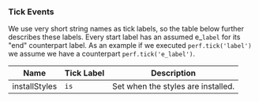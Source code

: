 <!---
Copyright 2015 The AMP HTML Authors. All Rights Reserved.

Licensed under the Apache License, Version 2.0 (the "License");
you may not use this file except in compliance with the License.
You may obtain a copy of the License at

      http://www.apache.org/licenses/LICENSE-2.0

Unless required by applicable law or agreed to in writing, software
distributed under the License is distributed on an "AS-IS" BASIS,
WITHOUT WARRANTIES OR CONDITIONS OF ANY KIND, either express or implied.
See the License for the specific language governing permissions and
limitations under the License.
-->

### Tick Events

We use very short string names as tick labels, so the table below
further describes these labels.
Every start label has an assumed e_`label` for its "end" counterpart label.
As an example if we executed `perf.tick('label')` we assume we have a counterpart
`perf.tick('e_label')`.

| Name                | Tick Label        | Description                        |
----------------------|-------------------|------------------------------------|
| installStyles       | `is`              | Set when the styles are installed. |
